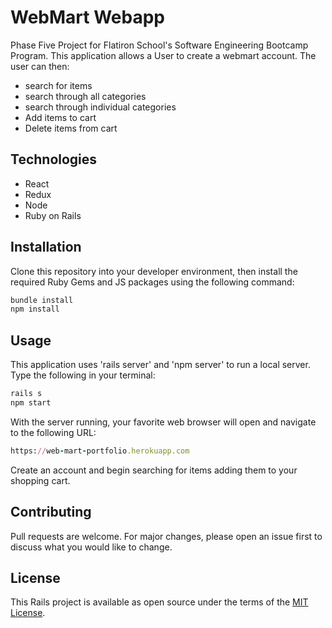 # WebMart Webapp
Phase Five Project for Flatiron School's Software Engineering Bootcamp Program. This application allows a User to create a webmart account. The user can then:
- search for items
- search through all categories
- search through individual categories
- Add items to cart
- Delete items from cart

## Technologies
- React
- Redux
- Node
- Ruby on Rails
## Installation

Clone this repository into your developer environment, then install the required Ruby Gems and JS packages using the following command:
```ruby
bundle install
npm install
```

## Usage
This application uses 'rails server' and 'npm server' to run a local server. Type the following in your terminal:
```ruby
rails s
npm start
```
With the server running, your favorite web browser will open and navigate to the following URL:
```ruby
https://web-mart-portfolio.herokuapp.com
```
Create an account and begin searching for items adding them to your shopping cart.

## Contributing
Pull requests are welcome. For major changes, please open an issue first to discuss what you would like to change.

## License
This Rails project is available as open source under the terms of the [MIT License](https://opensource.org/licenses/MIT).

